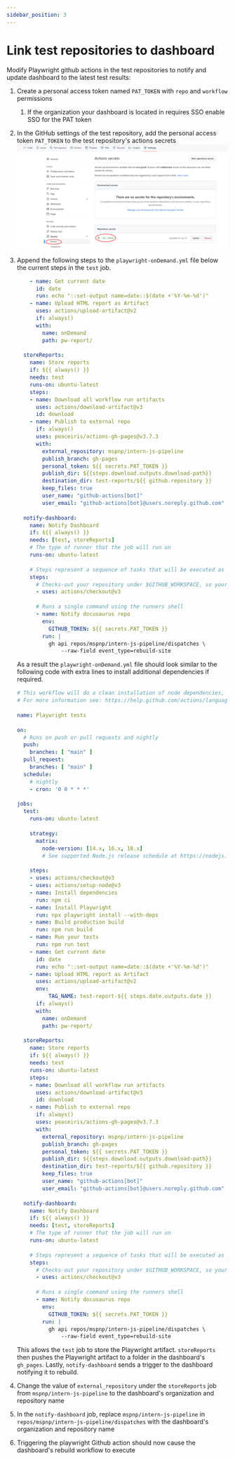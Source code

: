 ```yaml
---
sidebar_position: 3
---
```


# Link test repositories to dashboard

Modify Playwright github actions in the test repositories to notify and update dashboard to the latest test results:

1. Create a personal access token named `PAT_TOKEN` with `repo` and `workflow` permissions
      1. If the organization your dashboard is located in requires SSO enable SSO for the PAT token
2. In the GitHub settings of the test repository, add the personal access token `PAT_TOKEN` to the test repository's actions secrets
      ![Location of actions secrets](./img/actions-secrets.png)
1. Append the following steps to the `playwright-onDemand.yml` file below the current steps in the `test` job.

    ```yaml
        - name: Get current date
          id: date
          run: echo "::set-output name=date::$(date +'%Y-%m-%d')"
        - name: Upload HTML report as Artifact
          uses: actions/upload-artifact@v2
          if: always()
          with: 
            name: onDemand
            path: pw-report/
    
      storeReports:
        name: Store reports
        if: ${{ always() }}
        needs: test
        runs-on: ubuntu-latest
        steps:
        - name: Download all workflow run artifacts
          uses: actions/download-artifact@v3
          id: download
        - name: Publish to external repo
          if: always()
          uses: peaceiris/actions-gh-pages@v3.7.3
          with:
            external_repository: mspnp/intern-js-pipeline
            publish_branch: gh-pages
            personal_token: ${{ secrets.PAT_TOKEN }}
            publish_dir: ${{steps.download.outputs.download-path}}
            destination_dir: test-reports/${{ github.repository }}
            keep_files: true
            user_name: "github-actions[bot]"
            user_email: "github-actions[bot]@users.noreply.github.com"
    
      notify-dashboard:
        name: Notify Dashboard
        if: ${{ always() }}
        needs: [test, storeReports]
        # The type of runner that the job will run on
        runs-on: ubuntu-latest
    
        # Steps represent a sequence of tasks that will be executed as part of the job
        steps:
          # Checks-out your repository under $GITHUB_WORKSPACE, so your job can access it
          - uses: actions/checkout@v3
    
          # Runs a single command using the runners shell
          - name: Notify docusaurus repo
            env:
              GITHUB_TOKEN: ${{ secrets.PAT_TOKEN }}
            run: |
              gh api repos/mspnp/intern-js-pipeline/dispatches \
                  --raw-field event_type=rebuild-site
    ```

      As a result the `playwright-onDemand.yml` file should look similar to the following code with extra lines to install additional dependencies if required.

    ```yaml
    # This workflow will do a clean installation of node dependencies, cache/restore them, build the source code and run tests across different versions of node
    # For more information see: https://help.github.com/actions/language-and-framework-guides/using-nodejs-with-github-actions
    
    name: Playwright tests
    
    on:
      # Runs on push or pull requests and nightly
      push:
        branches: [ "main" ]
      pull_request:
        branches: [ "main" ]
      schedule: 
        # nightly
        - cron: '0 0 * * *'
    
    jobs:
      test:
        runs-on: ubuntu-latest
    
        strategy:
          matrix:
            node-version: [14.x, 16.x, 18.x]
            # See supported Node.js release schedule at https://nodejs.org/en/about/releases/
    
        steps:
        - uses: actions/checkout@v3
        - uses: actions/setup-node@v3
        - name: Install dependencies
          run: npm ci
        - name: Install Playwright
          run: npx playwright install --with-deps
        - name: Build production build
          run: npm run build
        - name: Run your tests
          run: npm run test
        - name: Get current date
          id: date
          run: echo "::set-output name=date::$(date +'%Y-%m-%d')"
        - name: Upload HTML report as Artifact
          uses: actions/upload-artifact@v2
          env:
              TAG_NAME: test-report-${{ steps.date.outputs.date }}
          if: always()
          with: 
            name: onDemand
            path: pw-report/
    
      storeReports:
        name: Store reports
        if: ${{ always() }}
        needs: test
        runs-on: ubuntu-latest
        steps:
        - name: Download all workflow run artifacts
          uses: actions/download-artifact@v3
          id: download
        - name: Publish to external repo
          if: always()
          uses: peaceiris/actions-gh-pages@v3.7.3
          with:
            external_repository: mspnp/intern-js-pipeline
            publish_branch: gh-pages
            personal_token: ${{ secrets.PAT_TOKEN }}
            publish_dir: ${{steps.download.outputs.download-path}}
            destination_dir: test-reports/${{ github.repository }}
            keep_files: true
            user_name: "github-actions[bot]"
            user_email: "github-actions[bot]@users.noreply.github.com"
    
      notify-dashboard:
        name: Notify Dashboard
        if: ${{ always() }}
        needs: [test, storeReports]
        # The type of runner that the job will run on
        runs-on: ubuntu-latest
    
        # Steps represent a sequence of tasks that will be executed as part of the job
        steps:
          # Checks-out your repository under $GITHUB_WORKSPACE, so your job can access it
          - uses: actions/checkout@v3
    
          # Runs a single command using the runners shell
          - name: Notify docusaurus repo
            env:
              GITHUB_TOKEN: ${{ secrets.PAT_TOKEN }}
            run: |
              gh api repos/mspnp/intern-js-pipeline/dispatches \
                  --raw-field event_type=rebuild-site
    ```

      This allows the `test` job to store the Playwright artifact. `storeReports` then pushes the Playwright artifact to a folder in the dashboard's `gh_pages`. Lastly, `notify-dashboard` sends a trigger to the dashboard notifying it to rebuild.

  4. Change the value of `external_repository` under the `storeReports` job from `mspnp/intern-js-pipeline` to the dashboard's organization and repository name
  5. In the `notify-dashboard` job, replace `mspnp/intern-js-pipeline` in `repos/mspnp/intern-js-pipeline/dispatches` with the dashboard's organization and repository name
  6. Triggering the playwright Github action should now cause the dashboard's rebuild workflow to execute
